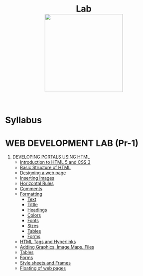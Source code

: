 <h1 align="center">
<br>
  Lab
<br>
<img src="https://github.com/basu021/lab/blob/main/elements/logo.svg" height="250" align="center" />
<br>
<img src="https://img.shields.io/github/last-commit/basu021/lab" alt="">
<img src="https://img.shields.io/github/contributors/basu021/lab" alt="">
<img src="https://img.shields.io/github/stars/basu021?style=social" alt="">
<img src="https://img.shields.io/github/repo-size/basu021/lab" alt="">
<img src="https://img.shields.io/github/languages/code-size/basu021/lab?style=flat-square" alt="">
<img src="https://img.shields.io/github/directory-file-count/basu021/lab?style=flat-square" alt="">
<img src="https://img.shields.io/tokei/lines/github/basu021/lab?style=flat-square" alt="">
<img src="https://img.shields.io/github/issues-pr/basu021/lab?style=flat-square" alt="">
<img src="https://img.shields.io/github/issues/basu021/lab?style=flat-square" alt="">
<img src="https://img.shields.io/github/license/basu021/lab?style=flat-square" alt="">
<br>

</h1>

# Syllabus

<h1>WEB DEVELOPMENT LAB (Pr-1)</h1>
        <ol>
            <li>
                <a href="#">DEVELOPING PORTALS USING HTML</a>
                <ul>
                    <li><a href="#">Introduction to HTML 5 and CSS 3</a></li>
                    <li><a href="#">Basic Structure of HTML</a></li>
                    <li><a href="#">Designing a web page</a></li>
                    <li><a href="#">Inserting Images</a></li>
                    <li><a href="#">Horizontal Rules</a></li>
                    <li><a href="#">Comments</a></li>
                    <li><a href="#">Formatting
                        <ul>
                            <li><a href="#">Text</a></li>
                            <li><a href="#">Tittle</a></li>
                            <li><a href="#">Headings</a></li>
                            <li><a href="#">Colors</a></li>
                            <li><a href="#">Fonts</a></li>
                            <li><a href="#">Sizes</a></li>
                            <li><a href="#">Tables</a></li>
                            <li><a href="#">Forms</a></li>
                        </ul>
                    </a></li>
                    <li><a href="#">HTML Tags and Hyperlinks</a></li>
                    <li><a href="#">Adding Graphics, Image Maps, Files</a></li>
                    <li><a href="#">Tables</a></li>
                    <li><a href="#">Forms</a></li>
                    <li><a href="#">Style sheets and Frames</a></li>
                    <li><a href="#">Floating of web pages</a></li>
                </ul>
            </li>
        </ol>